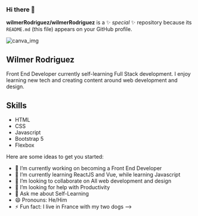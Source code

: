 ### Hi there 👋

**wilmerRodriguez/wilmerRodriguez** is a ✨ _special_ ✨ repository because its `README.md` (this file) appears on your GitHub profile.



![canva_img](https://user-images.githubusercontent.com/16322159/175085613-47990185-335c-4849-9d48-bc42ac99ba40.png)

## Wilmer Rodriguez
Front End Developer currently self-learning Full Stack development. I enjoy learning new tech and creating content around web development and design.

## Skills
* HTML
* CSS
* Javascript
* Bootstrap 5
* Flexbox


Here are some ideas to get you started:

- 🔭 I’m currently working on becoming a Front End Developer 
- 🌱 I’m currently learning ReactJS and Vue, while learning Javascript
- 👯 I’m looking to collaborate on All web development and design
- 🤔 I’m looking for help with Productivity  
- 💬 Ask me about Self-Learning
- 😄 Pronouns: He/Him
- ⚡ Fun fact: I live in France with my two dogs 
-->

